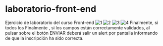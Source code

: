 # laboratorio-front-end
Ejercicio de laboratorio del curso Front-end
![1](https://user-images.githubusercontent.com/109661844/234817652-342508ce-fba2-4a1f-b9b1-ba30be21ac1d.png)
![2](https://user-images.githubusercontent.com/109661844/234817659-41d5f9e5-e25e-4da5-9beb-f2dc52294ef6.png)
![3](https://user-images.githubusercontent.com/109661844/234817681-008180d7-e29f-46fb-bbc1-ed62d2ca1705.png)
![4](https://user-images.githubusercontent.com/109661844/234817699-0709875f-20cc-47d2-b6e0-d240b3b1e237.png)
Finalmente, si todos los Finalmente , si los campos están correctamente validados, al pulsar sobre el botón ENVIAR deberá salir un alert por pantalla informando de que la inscripción ha sido correcta.
